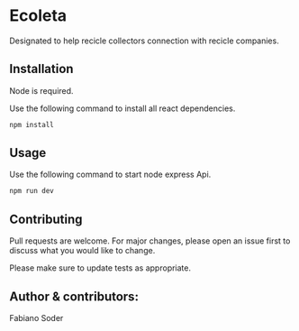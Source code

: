 # Ecoleta

Designated to help recicle collectors connection with recicle companies.

## Installation

Node is required.

Use the following command to install all react dependencies.

```bash
npm install
```

## Usage
Use the following command to start node express Api.
```bash
npm run dev
```

## Contributing
Pull requests are welcome. For major changes, please open an issue first to discuss what you would like to change.

Please make sure to update tests as appropriate.

## Author & contributors:
Fabiano Soder